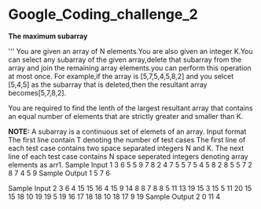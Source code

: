   # Google_Coding_challenge_2  
**The maximum subarray**

'''
You are given an array of N elements.You are also given an integer K.You can select any subarray of the given array,delete that subarray from the array and join the remaining array elements.you can perform this operation at most once.
For example,if the array is [5,7,5,4,5,8,2] and you selcet [5,4,5] as the subarray that is deleted,then the resultant array becomes[5,7,8,2].
 
 You are required to find the lenth of the largest resultant array that contains an equal number of elements that are strictly greater and smaller than K.
 
 **NOTE:** A subarray is a continuous set of elemets of an array.
 Input format
 The first line contain T denoting the number of test cases
 The first line of each test case contains two space separated integers N and K.
 The next line of each test case contains N space seperated integers denoting array elements as arr1.
 Sample Input 1
 3
 6 5
 5 9  7 8 2 4
 7 5 
 5 7 5 4 5 8 2 
 8 5 
 5 7 2 8 7 4 5 9
 Sample Output 1
 5
 7
 6
 
 Sample Input 2 
 3
 6 4 
 15 15 16 4 15 9
 14 8
 8 7 8 8 5 11 13 19 15 3 15 5 11 20
 15 15 
 18 10 19 19 5 19 16 17 18 18 10 18 17 9 19
 Sample Output 2
 0
 11 
 4
 ```
 
       
